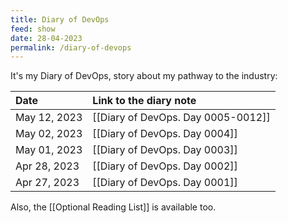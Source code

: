 ```yaml
---
title: Diary of DevOps
feed: show
date: 28-04-2023
permalink: /diary-of-devops
---
```


It's my Diary of DevOps, story about my pathway to the industry:

| Date | Link to the diary note |
| :--- | :--- |
| May 12, 2023 | [[Diary of DevOps. Day 0005-0012]] |
| May 02, 2023 | [[Diary of DevOps. Day 0004]]
| May 01, 2023 | [[Diary of DevOps. Day 0003]] |
| Apr 28, 2023 | [[Diary of DevOps. Day 0002]] |
| Apr 27, 2023 | [[Diary of DevOps. Day 0001]] |

Also, the [[Optional Reading List]] is available too.